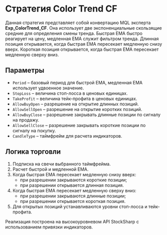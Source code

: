 # Стратегия Color Trend CF

Данная стратегия представляет собой конвертацию MQL эксперта **Exp_ColorTrend_CF**. Она использует две экспоненциальные скользящие средние для определения смены тренда. Быстрая EMA быстро реагирует на цену, медленная EMA служит фильтром тренда. Длинная позиция открывается, когда быстрая EMA пересекает медленную снизу вверх. Короткая позиция открывается, когда быстрая EMA пересекает медленную сверху вниз.

## Параметры

- `Period` – базовый период для быстрой EMA, медленная EMA использует удвоенное значение.
- `StopLoss` – величина стоп-лосса в ценовых единицах.
- `TakeProfit` – величина тейк-профита в ценовых единицах.
- `AllowBuyOpen` – разрешение на открытие длинных позиций.
- `AllowSellOpen` – разрешение на открытие коротких позиций.
- `AllowBuyClose` – разрешение закрывать длинные позиции по сигналу на продажу.
- `AllowSellClose` – разрешение закрывать короткие позиции по сигналу на покупку.
- `CandleType` – таймфрейм для расчета индикаторов.

## Логика торговли

1. Подписка на свечи выбранного таймфрейма.
2. Расчет быстрой и медленной EMA.
3. Когда быстрая EMA пересекает медленную снизу вверх:
   - при разрешении закрываются короткие позиции;
   - при разрешении открывается длинная позиция.
4. Когда быстрая EMA пересекает медленную сверху вниз:
   - при разрешении закрываются длинные позиции;
   - при разрешении открывается короткая позиция.
5. Для открытых позиций устанавливаются уровни стоп-лосса и тейк-профита.

Реализация построена на высокоуровневом API StockSharp с использованием привязки индикаторов.

